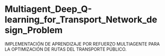 # Multiagent_Deep_Q-learning_for_Transport_Network_design_Problem
IMPLEMENTACIÓN DE APRENDIZAJE POR REFUERZO MULTIAGENTE PARA LA OPTIMIZACIÓN DE RUTAS DEL TRANSPORTE PÚBLICO.

